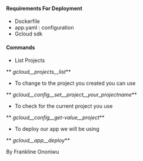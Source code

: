 #### Requirements For Deployment #####
* Dockerfile
* app.yaml : configuration
* Gcloud sdk
#### Commands ####
* List Projects

** _gcloud__projects__list_**

* To change to the project you created you can use

** _gcloud__config__set__project__your_projectname_**

* To check for the current project you use

** _gcloud__config__get-value__project_**

* To deploy our app we will be using

** _gcloud__app__deploy_**








By
Frankline Ononiwu
